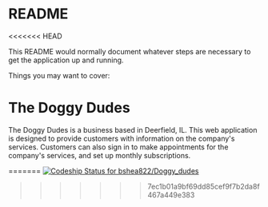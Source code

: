# README
<<<<<<< HEAD

This README would normally document whatever steps are necessary to get the
application up and running.

Things you may want to cover:

# The Doggy Dudes

The Doggy Dudes is a business based in Deerfield, IL.  This web application is designed to provide customers with information on the company's services.  Customers can also sign in to make appointments for the company's services, and set up monthly subscriptions.

<!-- * Ruby version

* System dependencies

* Configuration

* Database creation

* Database initialization

* How to run the test suite

* Services (job queues, cache servers, search engines, etc.)

* Deployment instructions

* ... -->
=======
[ ![Codeship Status for bshea822/Doggy_dudes](https://app.codeship.com/projects/31c6e7b0-b369-0136-3d03-1e21b4d27ea1/status?branch=master)](https://app.codeship.com/projects/310958)
>>>>>>> 7ec1b01a9bf69dd85cef9f7b2da8f467a449e383
